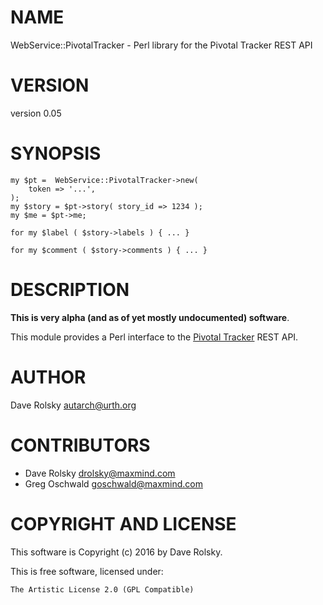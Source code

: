 # NAME

WebService::PivotalTracker - Perl library for the Pivotal Tracker REST API

# VERSION

version 0.05

# SYNOPSIS

    my $pt =  WebService::PivotalTracker->new(
        token => '...',
    );
    my $story = $pt->story( story_id => 1234 );
    my $me = $pt->me;

    for my $label ( $story->labels ) { ... }

    for my $comment ( $story->comments ) { ... }

# DESCRIPTION

**This is very alpha (and as of yet mostly undocumented) software**.

This module provides a Perl interface to the [Pivotal
Tracker](https://www.pivotaltracker.com/) REST API.

# AUTHOR

Dave Rolsky <autarch@urth.org>

# CONTRIBUTORS

- Dave Rolsky <drolsky@maxmind.com>
- Greg Oschwald <goschwald@maxmind.com>

# COPYRIGHT AND LICENSE

This software is Copyright (c) 2016 by Dave Rolsky.

This is free software, licensed under:

    The Artistic License 2.0 (GPL Compatible)
